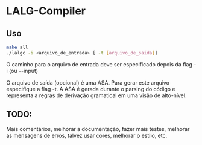 # LALG-Compiler
## Uso 

```bash
make all
./lalgc -i <arquivo_de_entrada> [ -t [arquivo_de_saída]] 
```
O caminho para o arquivo de entrada deve ser especificado depois da flag -i (ou --input)

O arquivo de saída (opcional) é uma ASA. Para gerar este arquivo especifique a flag -t.
A ASA é gerada durante o parsing do código e representa a regras de derivação gramatical em uma visão de alto-nível.

## TODO:
Mais comentários, melhorar a documentação, fazer mais testes, melhorar as mensagens de erros, talvez usar cores, melhorar o estilo, etc.
